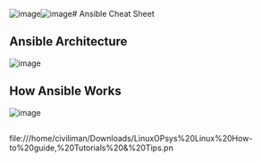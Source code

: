 ![image](https://github.com/imansadegh/Ansible/assets/36385769/fc2a921f-5c8c-4d29-b1a9-5c5fda514e58)![image](https://github.com/imansadegh/Ansible/assets/36385769/260d703c-bcb4-4d5b-8bb4-d59c063cf97d)# Ansible Cheat Sheet
## Ansible Architecture
![image](https://github.com/imansadegh/Ansible/assets/36385769/9fedc4b4-a632-4099-9e2d-3a7d27e12ddc)

## How Ansible Works
![image](https://github.com/imansadegh/Ansible/assets/36385769/31435410-60b0-41e2-b54a-7c0e88fec86a)

## 
file:///home/civiliman/Downloads/LinuxOPsys%20Linux%20How-to%20guide,%20Tutorials%20&%20Tips.pn
